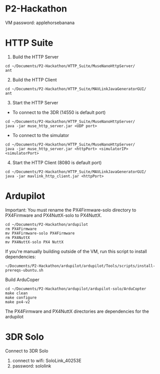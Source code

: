 # P2-Hackathon
VM password: applehorsebanana
# HTTP Suite
1. Build the HTTP Server
```
cd ~/Documents/P2-Hackathon/HTTP_Suite/MuseNanoHttpServer/
ant
```
2. Build the HTTP Client
```
cd ~/Documents/P2-Hackathon/HTTP_Suite/MAVLinkJavaGeneratorGUI/
ant
```
3. Start the HTTP Server

  * To connect to the 3DR (14550 is default port)
```
cd ~/Documents/P2-Hackathon/HTTP_Suite/MuseNanoHttpServer/
java -jar muse_http_server.jar <UDP port>
```
  * To connect to the simulator
```
cd ~/Documents/P2-Hackathon/HTTP_Suite/MuseNanoHttpServer/
java -jar muse_http_server.jar <httpPort> <simulatorIP> <simulatorPort>
```
4. Start the HTTP Client (8080 is default port)
```
cd ~/Documents/P2-Hackathon/HTTP_Suite/MAVLinkJavaGeneratorGUI/
java -jar mavlink_http_client.jar <httpPort>
```

# Ardupilot

Important: You must rename the PX4Firmware-solo directory to PX4Firmware and PX4NuttX-solo to PX4NuttX.
```
cd ~/Documents/P2-Hackathon/ardupilot
rm PX4Firmware
mv PX4Firmware-solo PX4Firmware
rm PX4NuttX
mv PX4NuttX-solo PX4 NuttX
```
If you're manually building outside of the VM, run this script to install dependencies: 

`~/Documents/P2-Hackathon/ardupilot/ardupilot/Tools/scripts/install-prereqs-ubuntu.sh`

Build ArduCoper
```
cd ~/Documents/P2-Hackathon/ardupilot/ardupilot-solo/ArduCopter
make clean
make configure
make px4-v2
```
The PX4Firmware and PX4NuttX directories are dependencies for the ardupilot

# 3DR Solo 
Connect to 3DR Solo
1. connect to wifi:  SoloLink_40253E  
2. password: sololink
